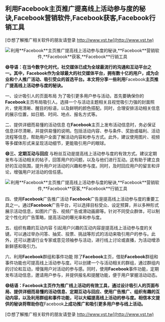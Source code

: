 ## **利用**Facebook**主页推广提高线上活动参与度的秘诀,**Facebook**营销软件,**Facebook**获客,**Facebook**行销工具**

[😍想了解推广相关软件的朋友请登录 http://www.vst.tw](http://www.vst.tw)

 <center><img src="https://vst.tw/MP4/tuiguang/png/7.png" alt="利用**Facebook**主页推广提高线上活动参与度的秘诀,**Facebook**营销软件,**Facebook**获客,**Facebook**行销工具"></center>

**😄导语：在当今数字化时代，社交媒体已成为全球最流行的沟通和互动平台之一。其中，**Facebook**作为全球最大的社交媒体平台，拥有数十亿的用户，成为企业和个人推广活动、吸引受众的首选平台。本文将分享一些利用**Facebook**主页推广提高线上活动参与度的秘诀。**

一、设计吸引人的页面布局
为了吸引更多用户参与活动，首先要确保你的**Facebook**主页布局吸引人。选择一个与活动主题相关且视觉吸引力强的封面照片，使用清晰、醒目的标语，以及鲜明的颜色搭配。同时，合理安排活动相关信息的展示位置，如日期、时间、地点、报名方式等。

二、提供详细而易懂的活动信息
在**Facebook**主页上发布活动信息时，务必保证信息详尽清晰，并提供易懂的说明。包括活动内容、参与条件、奖励或福利、活动流程等信息，帮助用户全面了解活动内容和参与方式。此外，建议使用图片、视频等多媒体形式来呈现活动细节，更能吸引用户的眼球。

**😄三、定期互动与回应**
与粉丝互动是提高线上活动参与度的有效方式。建议定期发布与活动相关的帖子，回答用户的问题，以及与他们进行互动。这有助于建立良好的互动氛围，提升用户对活动的兴趣和参与度。同时，及时回应用户的留言和评论，增强用户对活动的信任感。

 <center><img src="https://vst.tw/MP4/tuiguang/png/2.png" alt="利用**Facebook**主页推广提高线上活动参与度的秘诀,**Facebook**营销软件,**Facebook**获客,**Facebook**行销工具"></center>

四、使用**Facebook**广告推广活动
**Facebook**广告是提高线上活动参与度的重要工具之一。通过**Facebook**广告平台，可以选择目标受众、设定预算，并以多种形式展示活动信息，如图片广告、视频广告或滑动画廊等。针对不同受众群体，可以制定个性化的广告策略，提高活动的曝光率和参与度。

五、组织有趣的互动内容
引起用户兴趣的互动内容是提高线上活动参与度的关键。可以通过举办问答、抽奖、投票、挑战等形式的活动来吸引用户的参与。此外，还可以邀请行业专家或意见领袖参与活动，进行线上讨论或直播，为活动增添新鲜感和吸引力。

六、利用**Facebook**群组和事件功能
除了**Facebook**主页，借助**Facebook**群组和事件功能也可提高线上活动参与度。可以创建一个与活动相关的群组，通过群组内的讨论和互动，增强用户对活动的参与感。同时，使用**Facebook**事件功能，定期发布活动信息，邀请用户参与，并提供报名和提醒功能，便于用户掌握活动动态。

**😄结语：**Facebook**主页作为推广线上活动的有效工具，通过设计吸引人的页面布局、提供详细而易懂的活动信息、定期互动与回应、使用广告推广、组织有趣的互动内容，以及利用群组和事件功能，可以大幅提高线上活动的参与度。相信本文提供的秘诀将帮助你在**Facebook**上成功推广和吸引更多用户参与线上活动。**

[😍想了解推广相关软件的朋友请登录 http://www.vst.tw](http://www.vst.tw)




